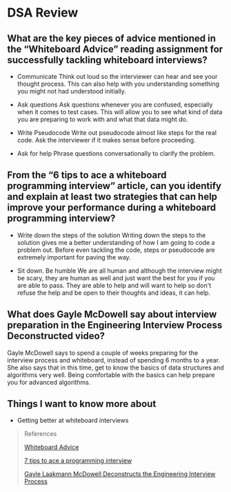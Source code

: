 # DSA Review

## What are the key pieces of advice mentioned in the “Whiteboard Advice” reading assignment for successfully tackling whiteboard interviews?

- Communicate
Think out loud so the interviewer can hear and see your thought process. This can also help with you understanding something you might not had understood initially.

- Ask questions
Ask questions whenever you are confused, especially when it comes to test cases. This will allow you to see what kind of data you are preparing to work with and what that data might do.


- Write Pseudocode
Write out pseudocode almost like steps for the real code. Ask the interviewer if it makes sense before proceeding. 

- Ask for help
Phrase questions conversationally to clarify the problem. 

## From the “6 tips to ace a whiteboard programming interview” article, can you identify and explain at least two strategies that can help improve your performance during a whiteboard programming interview?

- Write down the steps of the solution
Writing down the steps to the solution gives me a better understanding of how I am going to code a problem out. Before even tackling the code, steps or pseudocode are extremely important for paving the way. 


- Sit down. Be humble
We are all human and although the interview might be scary, they are human as well and just want the best for you if you are able to pass. They are able to help and will want to help so don't refuse the help and be open to their thoughts and ideas, it can help. 

## What does Gayle McDowell say about interview preparation in the Engineering Interview Process Deconstructed video?

Gayle McDowell says to spend a couple of weeks preparing for the interview process and whiteboard, instead of spending 6 months to a year. She also says that in this time, get to know the basics of data structures and algorithms very well. Being comfortable with the basics can help prepare you for advanced algorithms. 

## Things I want to know more about

- Getting better at whiteboard interviews

> References
>
>[Whiteboard Advice](https://hackernoon.com/the-best-whiteboard-interview-advice-i-ever-received-3ebbfa72e4a)
>
>[7 tips to ace a programming interview](https://blog.usejournal.com/6-tips-to-ace-a-whiteboard-programming-interview-f06c1b378bc6)
>
>[Gayle Laakmann McDowell Deconstructs the Engineering Interview Process](https://www.youtube.com/watch?v=KdXAUst8bdo)